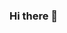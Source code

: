 ### Hi there 👋
<!--
<span style="color: red;">
hello there
</span>

![nxCSDi](https://user-images.githubusercontent.com/99393019/206869729-f2fde5fc-b6ba-425d-975b-a4183c3b75cf.gif)
-->
